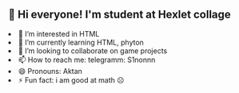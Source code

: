 <html>
  <h2>👋 Hi everyone! I'm student at Hexlet collage</h2>
  <list>
    <li>👀 I’m interested in HTML</li>
    <li>🌱 I’m currently learning HTML, phyton </li>
    <li>💞️ I’m looking to collaborate on game projects </li>
    <li>📫 How to reach me: telegramm: S1nonnn </li>
    <li>😄 Pronouns: Aktan </li>
    <li>⚡ Fun fact: i am good at math	&#9785;</li>
  </list>
</html>


